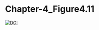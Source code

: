 # Chapter-4_Figure4.11
[![DOI](https://zenodo.org/badge/DOI/10.5281/zenodo.7303606.svg)](https://doi.org/10.5281/zenodo.7303606)



